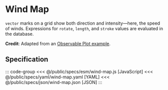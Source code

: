 <script setup>
  import { coordinator } from '@uwdata/vgplot';
  coordinator().clear();
</script>

# Wind Map

`vector` marks on a grid show both direction and intensity—here, the speed of winds. Expressions for `rotate`, `length`, and `stroke` values are evaluated in the database.

<Example spec="/specs/yaml/wind-map.yaml" />

**Credit**: Adapted from an [Observable Plot example](https://observablehq.com/@observablehq/plot-wind-map).

## Specification

::: code-group
<<< @/public/specs/esm/wind-map.js [JavaScript]
<<< @/public/specs/yaml/wind-map.yaml [YAML]
<<< @/public/specs/json/wind-map.json [JSON]
:::
